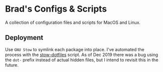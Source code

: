 # Brad's Configs & Scripts

A collection of configuration files and scripts for MacOS and Linux.

## Deployment

Use `GNU Stow` to symlink each package into place. I've automated the process with the [stow-dotfiles](https://github.com/bradleyfrank/dotfiles/blob/master/bin/.local/bin/stow-dotfiles) script. As of Dec 2019 there was a bug using the `dot-` prefix instead of actual hidden files, but I intend to revisit this in the future.
